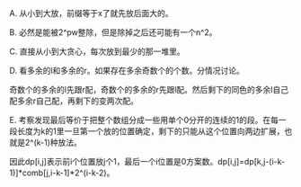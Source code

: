 A. 从小到大放，前缀等于x了就先放后面大的。

B. 必然是能被2^pw整除，但是除掉之后还可能有一个n^2。

C. 直接从小到大贪心，每次放到最少的那一堆里。

D. 看多余的l和多余的r。如果存在多余奇数个的个数。分情况讨论。

   奇数个的多余的l先跟r配，奇数个的多余的r先跟l配。然后剩下的同色的多余l自己配多余r自己配，再剩下的变两次配。
   
E. 考察发现最后等价于把整个数组分成一些用单个0分开的连续的1的段。在每一段长度为k的1里一旦第一个放的位置确定，剩下的只能从这个位置向两边扩展，也就是2^(k-1)种放法。

   因此dp[i,j]表示前i个位置放j个1，最后一个i位置是0方案数。dp[i,j]=dp[k,j-(i-k-1)]*comb[j,i-k-1]*2^(i-k-2)。
